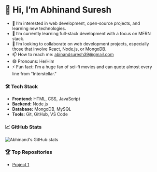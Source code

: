 # 👋 Hi, I’m Abhinand Suresh

- 👀 I’m interested in web development, open-source projects, and learning new technologies.
- 🌱 I’m currently learning full-stack development with a focus on MERN stack.
- 💞️ I’m looking to collaborate on web development projects, especially those that involve React, Node.js, or MongoDB.
- 📫 How to reach me: [abinandsuresh39@gmail.com](mailto:abinandsuresh39@gmail.com)
- 😄 Pronouns: He/Him
- ⚡ Fun fact:  I'm a huge fan of sci-fi movies and can quote almost every line from "Interstellar."

### 🛠️ Tech Stack
- **Frontend:** HTML, CSS, JavaScript
- **Backend:** Node.js
- **Database:** MongoDB, MySQL
- **Tools:** Git, GitHub, VS Code

### 📈 GitHub Stats
![Abhinand's GitHub stats](https://github-readme-stats.vercel.app/api?username=Abhinandsuresh10&show_icons=true&theme=radical)

### 🏆 Top Repositories
- [Project 1](https://github.com/Abhinandsuresh10/project1)

